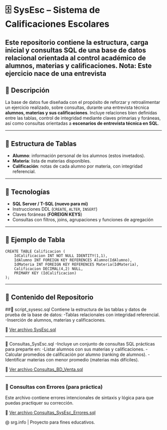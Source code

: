 # 🗄️ SysEsc – Sistema de Calificaciones Escolares

Este repositorio contiene la **estructura**, **carga inicial** y **consultas SQL** de una base de datos relacional orientada al control académico de alumnos, materias y calificaciones.
Nota: Este ejercicio nace de una entrevista
---

## 📌 Descripción

La base de datos fue diseñada con el propósito de reforzar y retroalimentar un ejercicio realizado, sobre consultas, durante una entrevista técnica **alumnos, materias y sus calificaciones**. 
Incluye relaciones bien definidas entre las tablas, control de integridad mediante claves primarias y foráneas, así como consultas orientadas a **escenarios de entrevista técnica en SQL**.

---

## 🧱 Estructura de Tablas

- **Alumno**: información personal de los alumnos (estos invetados).  
- **Materia**: lista de materias disponibles.  
- **Calificación**: notas de cada alumno por materia, con integridad referencial.

---

## 🧪 Tecnologías

- **SQL Server / T-SQL (nuevo para mi)**  
- Instrucciones DDL (`CREATE`, `ALTER`, `INSERT`)  
- Claves foráneas (**FOREIGN KEYS**)  
- Consultas con filtros, joins, agrupaciones y funciones de agregación

---

## 📂 Ejemplo de Tabla

```
CREATE TABLE Calificacion (
    IdCalificacion INT NOT NULL IDENTITY(1,1),
    IdAlumno INT FOREIGN KEY REFERENCES Alumno(IdAlumno),
    IdMateria INT FOREIGN KEY REFERENCES Materia(IdMateria),
    Calificacion DECIMAL(4,2) NULL,
    PRIMARY KEY (IdCalificacion)
);
```
---
## 🧾 Contenido del Repositorio
##📁 script_sysesc.sql
Contiene la estructura de las tablas y datos de prueba de la base de datos:
-Tablas relacionales con integridad referencial.
-Inserción de alumnos, materias y calificaciones.

📄 [Ver archivo SysEsc.sql](./SysEsc.sql)

---
📁 Consultas_SysEsc.sql
-Incluye un conjunto de consultas SQL prácticas para preparte en:
-Listar alumnos con sus materias y calificaciones.
-Calcular promedios de calificación por alumno (ranking de alumnos).
-Identificar materias con menor promedio (materias más difíciles).

🧾 [Ver archivo Consultas_BD_Venta.sql](./ConsultasSysEsc.sql)

---
### 📁 Consultas con Errores (para práctica)
Este archivo contiene errores intencionales de sintaxis y lógica para que puedas practiquer su corrección.

📄 [Ver archivo Consultas_SysEsc_Errores.sql](./Consultas_SysEsc_Errores.sql)

@ srg.info | Proyecto para fines educativos.

